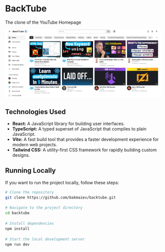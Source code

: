 # BackTube

The clone of the YouTube Homepage

![Backtube Preview](./src/assets/backtube-preview.jpg)

## Technologies Used

- **React:** A JavaScript library for building user interfaces.
- **TypeScript:** A typed superset of JavaScript that compiles to plain JavaScript.
- **Vite:** A fast build tool that provides a faster development experience for modern web projects.
- **Tailwind CSS:** A utility-first CSS framework for rapidly building custom designs.

## Running Locally

If you want to run the project locally, follow these steps:

```bash
# Clone the repository
git clone https://github.com/bakmaiev/backtube.git

# Navigate to the project directory
cd backtube

# Install dependencies
npm install

# Start the local development server
npm run dev
```
